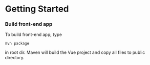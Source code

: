 # Getting Started

### Build front-end app
To build front-end app, type

```mvn package```

in root dir.
Maven will build the Vue project and copy all files to public directory.